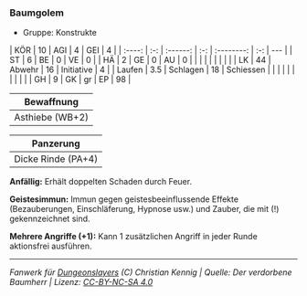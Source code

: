### Baumgolem

- Gruppe: Konstrukte

|  KÖR   | 10  |   AGI    |  4  |    GEI     |  4  |
| :----: | :-: | :------: | :-: | :--------: | :-: | --- |
|   ST   |  6  |    BE    |  0  |     VE     |  0  |
|   HÄ   |  2  |    GE    |  0  |     AU     |  0  |
|        |     |          |     |            |     |     |
|   LK   | 44  |  Abwehr  | 16  | Initiative |  4  |
| Laufen | 3.5 | Schlagen | 18  | Schiessen  |     |
|        |     |          |     |            |     |     |
|   GH   |  9  |    GK    | gr  |     EP     | 98  |

|   Bewaffnung    |
| :-------------: |
| Asthiebe (WB+2) |

|     Panzerung      |
| :----------------: |
| Dicke Rinde (PA+4) |

**Anfällig:** Erhält doppelten Schaden durch Feuer.

**Geistesimmun:** Immun gegen geistesbeeinflussende Effekte (Bezauberungen, Einschläferung, Hypnose usw.) und Zauber, die mit (!) gekennzeichnet sind.

**Mehrere Angriffe (+1):** Kann 1 zusätzlichen Angriff in jeder Runde aktionsfrei ausführen.

---

_Fanwerk für [Dungeonslayers](https://www.dungeonslayers.net/) (C) Christian Kennig | Quelle: Der verdorbene Baumherr | Lizenz: [CC-BY-NC-SA 4.0](https://creativecommons.org/licenses/by-nc-sa/4.0/deed.de)_
